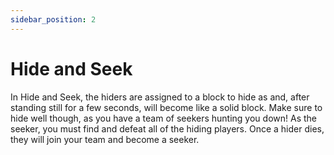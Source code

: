 ```yaml
---
sidebar_position: 2
---
```


# Hide and Seek

In Hide and Seek, the hiders are assigned to a block to hide as and, after standing still for a few seconds, will become like a solid block. Make sure to hide well though, as you have a team of seekers hunting you down! As the seeker, you must find and defeat all of the hiding players. Once a hider dies, they will join your team and become a seeker.